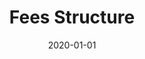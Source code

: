 ---
title: Fees Structure
emoji: 💡
date: 2020-01-01
draft: false
weight: 3
description: "The number of courses the learner can choose in the IIT Madras BS in Data Science and Applications."
summary: ""
slug: "Fees Structure 🔥"
linkTitle: Fees Structure 🔥
tags:
  - IIT Madras
  - BS Degree
  - Data Science and Applications
  - featured
series: ["data-science-and-applications"]
series_order: 3
width: nomral
type: docs
---